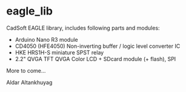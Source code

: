 # eagle_lib
CadSoft EAGLE library, includes following parts and modules:

* Arduino Nano R3 module
* CD4050 (HFE4050) Non-inverting buffer / logic level converter IC
* HKE HRS1H-S miniature SPST relay
* 2.2" QVGA TFT QVGA Color LCD + SDcard module (+ flash), SPI

More to come...

Aldar Altankhuyag
